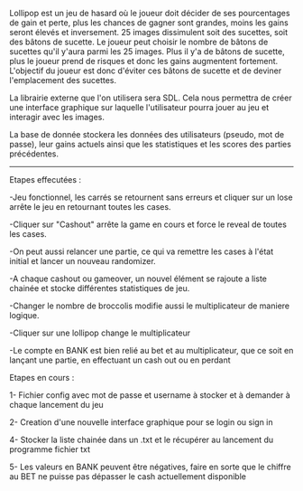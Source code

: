 Lollipop est un jeu de hasard où le joueur doit décider de ses pourcentages de gain et perte, plus les chances de gagner sont grandes, moins les gains seront élevés et inversement.
25 images  dissimulent soit des sucettes, soit des bâtons de sucette. 
Le joueur peut choisir le nombre de bâtons de sucettes qu'il y'aura parmi les 25 images. Plus il y'a de bâtons de sucette, plus le joueur prend de risques et donc les gains augmentent fortement. 
L'objectif du joueur est donc d'éviter ces bâtons de sucette et de deviner l'emplacement des sucettes.

La librairie externe que l'on utilisera sera SDL. Cela nous permettra de créer une interface graphique sur laquelle l'utilisateur pourra jouer au jeu et interagir avec les images.

La base de donnée stockera les données des utilisateurs (pseudo, mot de passe), leur gains actuels ainsi que les statistiques et les scores des parties précédentes.

________________________________________________________________________________________________________________________________________________________________________

Etapes effecutées :


-Jeu fonctionnel, les carrés se retournent sans erreurs et cliquer sur un lose arrête le jeu en retournant toutes les cases.

-Cliquer sur "Cashout" arrête la game en cours et force le reveal de toutes les cases. 

-On peut aussi relancer une partie, ce qui va remettre les cases à l'état initial et lancer un nouveau randomizer. 

-A chaque cashout ou gameover, un nouvel élément se rajoute a liste chainée et stocke différentes statistiques de jeu.

-Changer le nombre de broccolis modifie aussi le multiplicateur de maniere logique.

-Cliquer sur une lollipop change le multiplicateur

-Le compte en BANK est bien relié au bet et au multiplicateur, que ce soit en lançant une partie, en effectuant un cash out ou en perdant

Etapes en cours :


1- Fichier config avec mot de passe et username à stocker et à demander à chaque lancement du jeu 

2- Creation d'une nouvelle interface graphique pour se login ou sign in

4- Stocker la liste chainée dans un .txt et le récupérer au lancement du programme fichier txt

5- Les valeurs en BANK peuvent être négatives, faire en sorte que le chiffre au BET ne puisse pas dépasser le cash actuellement disponible